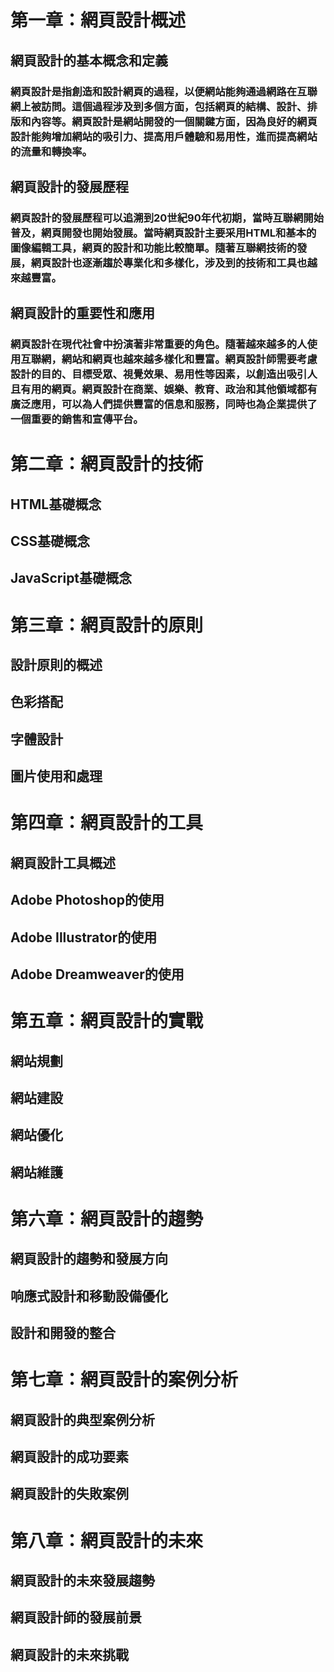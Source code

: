 #   第一章：網頁設計概述
##        網頁設計的基本概念和定義

###          網頁設計是指創造和設計網頁的過程，以便網站能夠通過網路在互聯網上被訪問。這個過程涉及到多個方面，包括網頁的結構、設計、排版和內容等。網頁設計是網站開發的一個關鍵方面，因為良好的網頁設計能夠增加網站的吸引力、提高用戶體驗和易用性，進而提高網站的流量和轉換率。
##        網頁設計的發展歷程
###            網頁設計的發展歷程可以追溯到20世紀90年代初期，當時互聯網開始普及，網頁開發也開始發展。當時網頁設計主要采用HTML和基本的圖像編輯工具，網頁的設計和功能比較簡單。隨著互聯網技術的發展，網頁設計也逐漸趨於專業化和多樣化，涉及到的技術和工具也越來越豐富。
##        網頁設計的重要性和應用
###            網頁設計在現代社會中扮演著非常重要的角色。隨著越來越多的人使用互聯網，網站和網頁也越來越多樣化和豐富。網頁設計師需要考慮設計的目的、目標受眾、視覺效果、易用性等因素，以創造出吸引人且有用的網頁。網頁設計在商業、娛樂、教育、政治和其他領域都有廣泛應用，可以為人們提供豐富的信息和服務，同時也為企業提供了一個重要的銷售和宣傳平台。

#   第二章：網頁設計的技術
##        HTML基礎概念
##        CSS基礎概念
##       JavaScript基礎概念

#   第三章：網頁設計的原則
##        設計原則的概述
##       色彩搭配
##      字體設計
##     圖片使用和處理

#    第四章：網頁設計的工具
##        網頁設計工具概述
##        Adobe Photoshop的使用
##        Adobe Illustrator的使用
##        Adobe Dreamweaver的使用

#    第五章：網頁設計的實戰
##        網站規劃
##        網站建設
##        網站優化
##        網站維護

#    第六章：網頁設計的趨勢
##        網頁設計的趨勢和發展方向
##        响應式設計和移動設備優化
##        設計和開發的整合

#    第七章：網頁設計的案例分析
##        網頁設計的典型案例分析
##       網頁設計的成功要素
##        網頁設計的失敗案例

#    第八章：網頁設計的未來
##        網頁設計的未來發展趨勢
##        網頁設計師的發展前景
##        網頁設計的未來挑戰